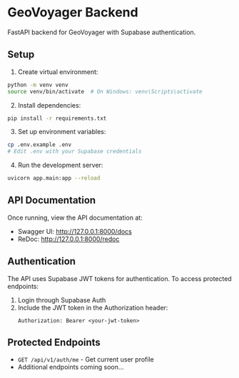# GeoVoyager Backend

FastAPI backend for GeoVoyager with Supabase authentication.

## Setup

1. Create virtual environment:
```bash
python -m venv venv
source venv/bin/activate  # On Windows: venv\Scripts\activate
```

2. Install dependencies:
```bash
pip install -r requirements.txt
```

3. Set up environment variables:
```bash
cp .env.example .env
# Edit .env with your Supabase credentials
```

4. Run the development server:
```bash
uvicorn app.main:app --reload
```

## API Documentation

Once running, view the API documentation at:
- Swagger UI: http://127.0.0.1:8000/docs
- ReDoc: http://127.0.0.1:8000/redoc

## Authentication

The API uses Supabase JWT tokens for authentication. To access protected endpoints:
1. Login through Supabase Auth
2. Include the JWT token in the Authorization header:
   ```
   Authorization: Bearer <your-jwt-token>
   ```

## Protected Endpoints

- `GET /api/v1/auth/me` - Get current user profile
- Additional endpoints coming soon...
